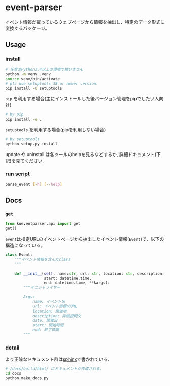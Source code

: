 # event-parser
イベント情報が載っているウェブページから情報を抽出し、特定のデータ形式に変換するパッケージ。

## Usage
### install
```bash
# 任意のPython3.4以上の環境で構いません
python -m venv .venv
source venv/bin/activate
# plz use setuptools 38 or newer version.
pip install -U setuptools 
```
`pip` を利用する場合(主にインストールした後バージョン管理をpipでしたい人向け)
```bash
# by pip 
pip install -e .
```
`setuptools` を利用する場合(pipを利用しない場合)
```bash
# by setuptools
python setup.py install
```
update や uninstall は各ツールのhelpを見るなどするか,
詳細ドキュメント(下記)を見てください.

### run script
```bash
parse_event [-h] [--help]
```

## Docs
### `get`
```python
from kueventparser.api import get
get()
```
`event`は指定URLのイベントページから抽出したイベント情報(`Event`)で、以下の構造になっている。
```python
class Event:
    """イベント情報を含んだclass
    """

    def __init__(self, name:str, url: str, location: str, description: str, date: datetime.date,
                 start: datetime.time,
                 end: datetime.time, **kargs):
        """イニシャライザー
        
        Args:
            name: イベント名
            url: イベント情報のURL
            location: 開催地
            description: 詳細説明文
            date: 開催日
            start: 開始時間
            end: 終了時間
        """
```

### detail
より正確なドキュメント群は[sphinx](http://www.sphinx-doc.org/ja/stable/index.html)で書かれている.

```bash
# /docs/build/html/ にドキュメントが作成される.
cd docs
python make_docs.py
```
